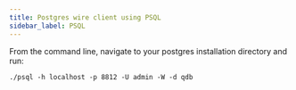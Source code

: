 ```yaml
---
title: Postgres wire client using PSQL
sidebar_label: PSQL
---
```


From the command line, navigate to your postgres installation directory and run:

```shell
./psql -h localhost -p 8812 -U admin -W -d qdb
```